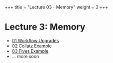 +++
title = "Lecture 03 - Memory"
weight = 3 
+++

# Lecture 3: Memory

 - [01 Workflow Upgrades](https://youtu.be/dHS-oN3ujBg)
 - [02 Collatz Example](https://youtu.be/PXImSu9AQQc)
 - [03 Fives Example](https://youtu.be/VFtkU4cLlmU)
 - ... more soon

